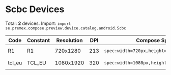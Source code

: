 # Scbc Devices

Total: **2** devices. Import: `import se.premex.compose.preview.device.catalog.android.Scbc`

| Code | Constant | Resolution | DPI | Compose Spec | Preview Usage |
|------|----------|------------|-----|-------------|---------------|
| R1 | R1 | 720x1280 | 213 | `spec:width=720px,height=1280px,dpi=213` | `@Preview(device = Scbc.R1)` |
| tcl_eu | TCL_EU | 1080x1920 | 320 | `spec:width=1080px,height=1920px,dpi=320` | `@Preview(device = Scbc.TCL_EU)` |

<!-- Generated automatically. Do not edit manually. -->
